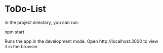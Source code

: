 # ToDo-List

In the project directory, you can run:

npm start

Runs the app in the development mode.
Open http://localhost:3000 to view it in the browser.
